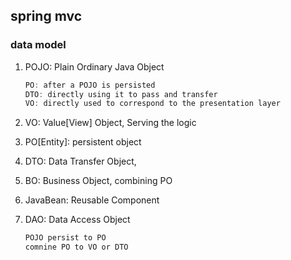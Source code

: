 ## spring mvc

### data model

1. POJO: Plain Ordinary Java Object

   ```java
   PO: after a POJO is persisted
   DTO: directly using it to pass and transfer
   VO: directly used to correspond to the presentation layer
   ```

2. VO: Value[View] Object, Serving the logic
3. PO[Entity]: persistent object
4. DTO: Data Transfer Object,
5. BO: Business Object, combining PO
6. JavaBean: Reusable Component
7. DAO: Data Access Object

   ```java
   POJO persist to PO
   comnine PO to VO or DTO
   ```
